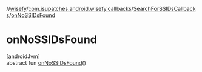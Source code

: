 //[wisefy](../../../index.md)/[com.isupatches.android.wisefy.callbacks](../index.md)/[SearchForSSIDsCallbacks](index.md)/[onNoSSIDsFound](on-no-s-s-i-ds-found.md)

# onNoSSIDsFound

[androidJvm]\
abstract fun [onNoSSIDsFound](on-no-s-s-i-ds-found.md)()
